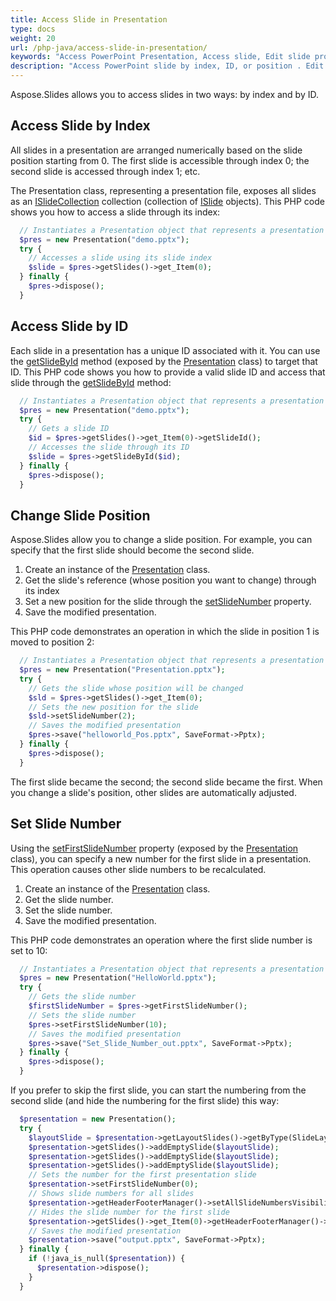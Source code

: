 ```yaml
---
title: Access Slide in Presentation
type: docs
weight: 20
url: /php-java/access-slide-in-presentation/
keywords: "Access PowerPoint Presentation, Access slide, Edit slide properties, Change slide position, Set slide number, index, ID, position  Java, Aspose.Slides"
description: "Access PowerPoint slide by index, ID, or position . Edit slide properties"
---
```


Aspose.Slides allows you to access slides in two ways: by index and by ID.

## **Access Slide by Index**

All slides in a presentation are arranged numerically based on the slide position starting from 0. The first slide is accessible through index 0; the second slide is accessed through index 1; etc.

The Presentation class, representing a presentation file, exposes all slides as an [ISlideCollection](https://reference.aspose.com/slides/php-java/com.aspose.slides/islidecollection/) collection (collection of [ISlide](https://reference.aspose.com/slides/php-java/com.aspose.slides/islide/) objects). This PHP code shows you how to access a slide through its index:

```php
  // Instantiates a Presentation object that represents a presentation file
  $pres = new Presentation("demo.pptx");
  try {
    // Accesses a slide using its slide index
    $slide = $pres->getSlides()->get_Item(0);
  } finally {
    $pres->dispose();
  }

```

## **Access Slide by ID**

Each slide in a presentation has a unique ID associated with it. You can use the [getSlideById](https://reference.aspose.com/slides/php-java/com.aspose.slides/presentation/#getSlideById-long-) method (exposed by the [Presentation](https://reference.aspose.com/slides/php-java/com.aspose.slides/presentation/) class) to target that ID. This PHP code shows you how to provide a valid slide ID and access that slide through the [getSlideById](https://reference.aspose.com/slides/php-java/com.aspose.slides/presentation/#getSlideById-long-) method:

```php
  // Instantiates a Presentation object that represents a presentation file
  $pres = new Presentation("demo.pptx");
  try {
    // Gets a slide ID
    $id = $pres->getSlides()->get_Item(0)->getSlideId();
    // Accesses the slide through its ID
    $slide = $pres->getSlideById($id);
  } finally {
    $pres->dispose();
  }

```

## **Change Slide Position**

Aspose.Slides allow you to change a slide position. For example, you can specify that the first slide should become the second slide.

1. Create an instance of the [Presentation](https://reference.aspose.com/slides/php-java/com.aspose.slides/presentation/) class.
1. Get the slide's reference (whose position you want to change) through its index
1. Set a new position for the slide through the [setSlideNumber](https://reference.aspose.com/slides/php-java/com.aspose.slides/islide/#setSlideNumber-int-) property.
1. Save the modified presentation.

This PHP code demonstrates an operation in which the slide in position 1 is moved to position 2:

```php
  // Instantiates a Presentation object that represents a presentation file
  $pres = new Presentation("Presentation.pptx");
  try {
    // Gets the slide whose position will be changed
    $sld = $pres->getSlides()->get_Item(0);
    // Sets the new position for the slide
    $sld->setSlideNumber(2);
    // Saves the modified presentation
    $pres->save("helloworld_Pos.pptx", SaveFormat->Pptx);
  } finally {
    $pres->dispose();
  }

```

The first slide became the second; the second slide became the first. When you change a slide's position, other slides are automatically adjusted.


## **Set Slide Number**

Using the [setFirstSlideNumber](https://reference.aspose.com/slides/php-java/com.aspose.slides/presentation/#setFirstSlideNumber-int-) property (exposed by the [Presentation](https://reference.aspose.com/slides/php-java/com.aspose.slides/presentation/) class), you can specify a new number for the first slide in a presentation. This operation causes other slide numbers to be recalculated.

1. Create an instance of the [Presentation](https://reference.aspose.com/slides/php-java/com.aspose.slides/presentation/) class.
1. Get the slide number.
1. Set the slide number.
1. Save the modified presentation.

This PHP code demonstrates an operation where the first slide number is set to 10:

```php
  // Instantiates a Presentation object that represents a presentation file
  $pres = new Presentation("HelloWorld.pptx");
  try {
    // Gets the slide number
    $firstSlideNumber = $pres->getFirstSlideNumber();
    // Sets the slide number
    $pres->setFirstSlideNumber(10);
    // Saves the modified presentation
    $pres->save("Set_Slide_Number_out.pptx", SaveFormat->Pptx);
  } finally {
    $pres->dispose();
  }

```

If you prefer to skip the first slide, you can start the numbering from the second slide (and hide the numbering for the first slide) this way:

```php
  $presentation = new Presentation();
  try {
    $layoutSlide = $presentation->getLayoutSlides()->getByType(SlideLayoutType->Blank);
    $presentation->getSlides()->addEmptySlide($layoutSlide);
    $presentation->getSlides()->addEmptySlide($layoutSlide);
    $presentation->getSlides()->addEmptySlide($layoutSlide);
    // Sets the number for the first presentation slide
    $presentation->setFirstSlideNumber(0);
    // Shows slide numbers for all slides
    $presentation->getHeaderFooterManager()->setAllSlideNumbersVisibility(true);
    // Hides the slide number for the first slide
    $presentation->getSlides()->get_Item(0)->getHeaderFooterManager()->setSlideNumberVisibility(false);
    // Saves the modified presentation
    $presentation->save("output.pptx", SaveFormat->Pptx);
  } finally {
    if (!java_is_null($presentation)) {
      $presentation->dispose();
    }
  }

```
